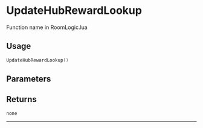 # UpdateHubRewardLookup
Function name in RoomLogic.lua
## Usage
```lua
UpdateHubRewardLookup()
```
## Parameters

## Returns
`none`

---